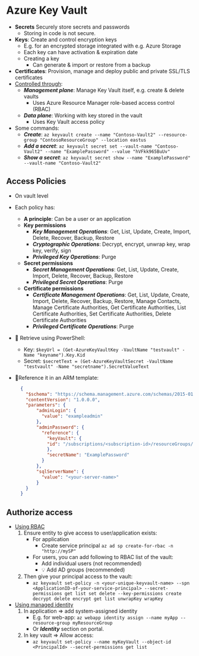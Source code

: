 # Azure Key Vault

- **Secrets** Securely store secrets and passwords
  - Storing in code is not secure.
- **Keys**: Create and control encryption keys
  - E.g. for an encrypted storage integrated with e.g. Azure Storage
  - Each key can have activation & expiration date
  - Creating a key
    - Can generate & import or restore from a backup
- **Certificates**: Provision, manage and deploy public and private SSL/TLS certificates
- [Controlled through](https://docs.microsoft.com/en-us/azure/key-vault/general/secure-your-key-vault#access-model-overview):
  - ***Management plane***: Manage Key Vault itself, e.g. create & delete vaults
    - Uses Azure Resource Manager role-based access control (RBAC)
  - ***Data plane***: Working with key stored in the vault
    - Uses Key Vault access policy
- Some commands:
  - ***Create***: `az keyvault create --name "Contoso-Vault2" --resource-group "ContosoResourceGroup" --location eastus`
  - ***Add a secret***: `az keyvault secret set --vault-name "Contoso-Vault2" --name "ExamplePassword" --value "hVFkk965BuUv"`
  - ***Show a secret***: `az keyvault secret show --name "ExamplePassword" --vault-name "Contoso-Vault2"`

## Access Policies

- On vault level
- Each policy has:
  - **A principle**: Can be a user or an application
  - **Key permissions**
    - ***Key Management Operations***: Get, List, Update, Create, Import, Delete, Recover, Backup, Restore
    - ***Cryptographic Operations***: Decrypt, encrypt, unwrap key, wrap key, verify, sign
    - ***Privileged Key Operations***: Purge
  - **Secret permissions**
    - ***Secret Management Operations***: Get, List, Update, Create, Import, Delete, Recover, Backup, Restore
    - ***Privileged Secret Operations***: Purge
  - **Certificate permissions**
    - ***Certificate Management Operations***: Get, List, Update, Create, Import, Delete, Recover, Backup, Restore, Manage Contacts, Manage Certificate Authorities, Get Certificate Authorities, List Certificate Authorities, Set Certificate Authorities, Delete Certificate Authorities
    - ***Privileged Certificate Operations***: Purge
- 📝 Retrieve using PowerShell:
  - Key:  `$keyUrl = (Get-AzureKeyVaultKey -VaultName "testvault" -Name "keyname").Key.Kid`
  - Secret:  `$secretText = (Get-AzureKeyVaultSecret -VaultName "testvault" -Name "secretname").SecretValueText`
- 📝Reference it in an ARM template:
  
  ```json
    {
      "$schema": "https://schema.management.azure.com/schemas/2015-01-01/deploymentParameters.json#",
      "contentVersion": "1.0.0.0",
      "parameters": {
          "adminLogin": {
            "value": "exampleadmin"
          },
          "adminPassword": {
            "reference": {
              "keyVault": {
              "id": "/subscriptions/<subscription-id>/resourceGroups/<rg-name>/providers/Microsoft.KeyVault/vaults/<vault-name>"
              },
              "secretName": "ExamplePassword"
            }
          },
          "sqlServerName": {
            "value": "<your-server-name>"
          }
      }
    }
  ```

## Authorize access

- [Using RBAC](https://docs.microsoft.com/en-us/azure/key-vault/general/group-permissions-for-apps)
  1. Ensure entity to give access to user/application exists:
       - For application
         - Create service principal `az ad sp create-for-rbac -n "http://mySP"`
       - For users, you can add following to RBAC list of the vault:
         - Add individual users (not recommended)
         - 💡 Add AD groups (recommended)
  2. Then give your principal access to the vault:
       - `az keyvault set-policy -n <your-unique-keyvault-name> --spn <ApplicationID-of-your-service-principal> --secret-permissions get list set delete --key-permissions create decrypt delete encrypt get list unwrapKey wrapKey`
- [Using managed identity](https://docs.microsoft.com/en-us/azure/key-vault/general/managed-identity)
  1. In application => add system-assigned identity
       - E.g. for web-app: `az webapp identity assign --name myApp --resource-group myResourceGroup`
       - Or ***Identity*** section on portal.
  2. In key vault => Allow access:
       - `az keyvault set-policy --name myKeyVault --object-id <PrincipalId> --secret-permissions get list`

